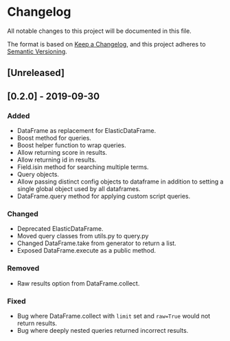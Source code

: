 # Changelog

All notable changes to this project will be documented in this file.

The format is based on [Keep a Changelog](https://keepachangelog.com/en/1.0.0/),
and this project adheres to [Semantic Versioning](https://semver.org/spec/v2.0.0.html).

## [Unreleased]

## [0.2.0] - 2019-09-30

### Added

- DataFrame as replacement for ElasticDataFrame.
- Boost method for queries.
- Boost helper function to wrap queries.
- Allow returning score in results.
- Allow returning id in results.
- Field.isin method for searching multiple terms.
- Query objects.
- Allow passing distinct config objects to dataframe in addition to setting a single global object used by all dataframes.
- DataFrame.query method for applying custom script queries.

### Changed

- Deprecated ElasticDataFrame.
- Moved query classes from utils.py to query.py
- Changed DataFrame.take from generator to return a list.
- Exposed DataFrame.execute as a public method.

### Removed

- Raw results option from DataFrame.collect.

### Fixed

- Bug where DataFrame.collect with `limit` set and `raw=True` would not return results.
- Bug where deeply nested queries returned incorrect results.

